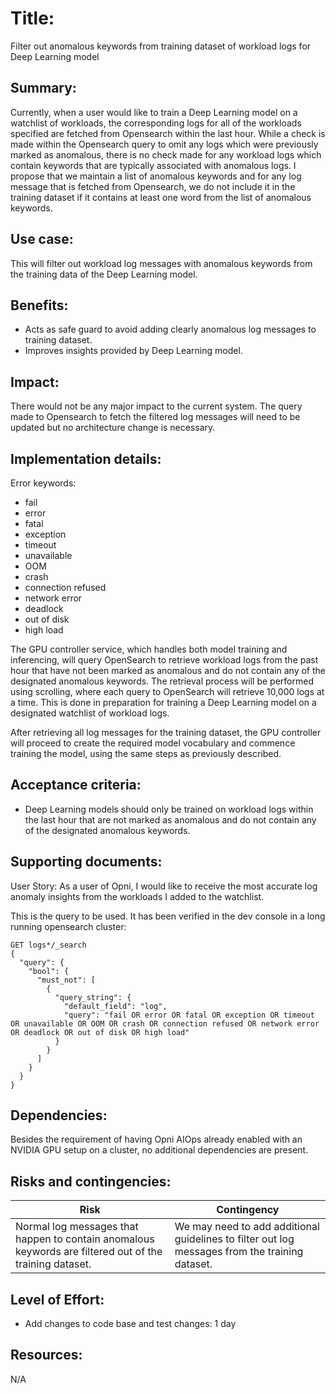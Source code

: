 # Title: 
Filter out anomalous keywords from training dataset of workload logs for Deep Learning model

## Summary: 
Currently, when a user would like to train a Deep Learning model on a watchlist of workloads, the corresponding logs for all of the workloads specified are fetched from Opensearch within the last hour. While a check is made within the Opensearch query to omit any logs which were previously marked as anomalous, there is no check made for any workload logs which contain keywords that are typically associated with anomalous logs. I propose that we maintain a list of anomalous keywords and for any log message that is fetched from Opensearch, we do not include it in the training dataset if it contains at least one word from the list of anomalous keywords.

## Use case: 
This will filter out workload log messages with anomalous keywords from the training data of the Deep Learning model. 

## Benefits: 
* Acts as safe guard to avoid adding clearly anomalous log messages to training dataset.
* Improves insights provided by Deep Learning model.


## Impact: 
There would not be any major impact to the current system. The query made to Opensearch to fetch the filtered log messages will need to be updated but no architecture change is necessary.

## Implementation details: 
Error keywords:
- fail
- error
- fatal
- exception
- timeout
- unavailable
- OOM
- crash
- connection refused
- network error
- deadlock
- out of disk
- high load

The GPU controller service, which handles both model training and inferencing, will query OpenSearch to retrieve workload logs from the past hour that have not been marked as anomalous and do not contain any of the designated anomalous keywords. The retrieval process will be performed using scrolling, where each query to OpenSearch will retrieve 10,000 logs at a time. This is done in preparation for training a Deep Learning model on a designated watchlist of workload logs.

After retrieving all log messages for the training dataset, the GPU controller will proceed to create the required model vocabulary and commence training the model, using the same steps as previously described.


## Acceptance criteria: 
* Deep Learning models should only be trained on workload logs within the last hour that are not marked as anomalous and do not contain any of the designated anomalous keywords.

## Supporting documents: 
User Story:
As a user of Opni, I would like to receive the most accurate log anomaly insights from the workloads I added to the watchlist.

This is the query to be used. It has been verified in the dev console in a long running opensearch cluster:
```
GET logs*/_search
{
  "query": {
    "bool": {
      "must_not": [
        {
          "query_string": {
            "default_field": "log",
            "query": "fail OR error OR fatal OR exception OR timeout OR unavailable OR OOM OR crash OR connection refused OR network error OR deadlock OR out of disk OR high load"
          }
        }
      ]
    }
  }
}
```

## Dependencies: 
Besides the requirement of having Opni AIOps already enabled with an NVIDIA GPU setup on a cluster, no additional dependencies are present.

## Risks and contingencies: 
| Risk                                                                                                     | Contingency                                                                                    |
|----------------------------------------------------------------------------------------------------------|------------------------------------------------------------------------------------------------|
| Normal log messages that happen to contain anomalous keywords are filtered out of the training dataset.  | We may need to add additional guidelines to filter out log messages from the training dataset. |

## Level of Effort: 
* Add changes to code base and test changes: 1 day

## Resources: 
N/A
